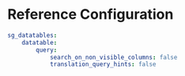 # Reference Configuration

```yaml
sg_datatables:
    datatable:
        query:
            search_on_non_visible_columns: false
            translation_query_hints: false
```
